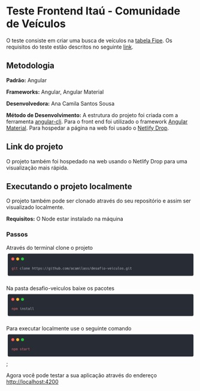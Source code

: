 # Teste Frontend Itaú - Comunidade de Veículos

O teste consiste em criar uma busca de veículos na [tabela Fipe](https://fipeapi.appspot.com/). Os requisitos do teste estão descritos no seguinte [link](https://github.com/brunagil/frontend-teste-veiculos).

## Metodologia
**Padrão:** Angular

**Frameworks:** Angular, Angular Material

**Desenvolvedora:** Ana Camila Santos Sousa

**Método de Desenvolvimento:**  A estrutura do projeto foi criada com a ferramenta [angular-cli](https://github.com/angular/angular-cli). Para o front end foi utilizado o framework [Angular Material](https://material.angular.io/). Para hospedar a página na web foi usado o [Netlify Drop](https://app.netlify.com/drop).

## Link do projeto
O projeto também foi hospedado na web usando o Netlify Drop para uma visualização mais rápida. 
> 

## Executando o projeto localmente

O projeto também pode ser clonado através do seu repositório e assim ser visualizado localmente.

**Requisitos:** O Node estar instalado na máquina

### Passos

Através do terminal clone o projeto
![primeiro-passo](first-step.png)

Na pasta desafio-veiculos baixe os pacotes
![segundo-passo](second-step.png)

Para executar localmente use o seguinte comando
![terceiro-passo](third-step.png);

Agora você pode testar a sua aplicação através do endereço [http://localhost:4200](http://localhost:4200)

